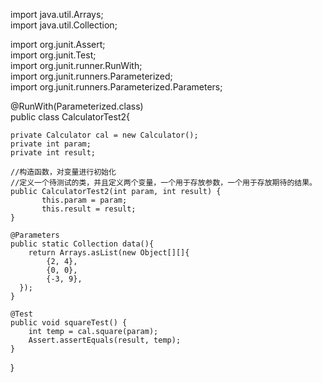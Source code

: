 import java.util.Arrays;  
import java.util.Collection;  
  
import org.junit.Assert;  
import org.junit.Test;  
import org.junit.runner.RunWith;  
import org.junit.runners.Parameterized;  
import org.junit.runners.Parameterized.Parameters;  
  
@RunWith(Parameterized.class)  
public class CalculatorTest2{  
  
    private Calculator cal = new Calculator();  
    private int param;  
    private int result;  
  
    //构造函数，对变量进行初始化  
    //定义一个待测试的类，并且定义两个变量，一个用于存放参数，一个用于存放期待的结果。  
    public CalculatorTest2(int param, int result) {  
           this.param = param;  
           this.result = result;  
    }  
      
    @Parameters  
    public static Collection data(){  
        return Arrays.asList(new Object[][]{  
            {2, 4},  
            {0, 0},  
            {-3, 9},  
      });  
    }  
  
    @Test  
    public void squareTest() {  
        int temp = cal.square(param);  
        Assert.assertEquals(result, temp);  
    }  
}  
